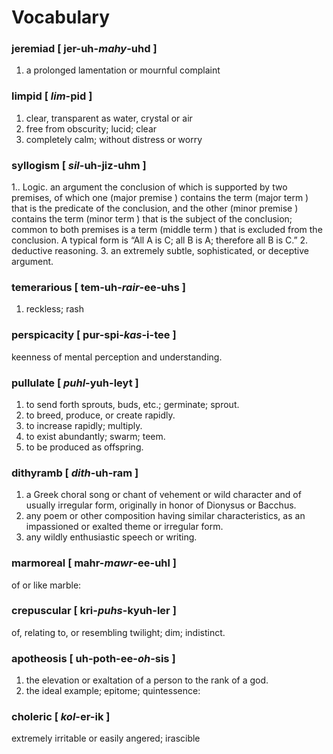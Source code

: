 # Vocabulary

### jeremiad [ jer-uh-*mahy*-uhd ]
1. a prolonged lamentation or mournful complaint

### limpid [ *lim*-pid ]
1. clear, transparent as water, crystal or air
2. free from obscurity; lucid; clear
3. completely calm; without distress or worry

### syllogism [ *sil*-uh-jiz-uhm ]
1.. Logic. an argument the conclusion of which is supported by two premises, of which one (major premise ) contains the term (major term ) that is the predicate of the conclusion, and the other (minor premise ) contains the term (minor term ) that is the subject of the conclusion; common to both premises is a term (middle term ) that is excluded from the conclusion. A typical form is “All A is C; all B is A; therefore all B is C.”
2. deductive reasoning.
3. an extremely subtle, sophisticated, or deceptive argument.

### temerarious [ tem-uh-*rair*-ee-uhs ]
1. reckless; rash

### perspicacity [ pur-spi-*kas*-i-tee ]
keenness of mental perception and understanding.

### pullulate [ *puhl*-yuh-leyt ]
1. to send forth sprouts, buds, etc.; germinate; sprout.
2. to breed, produce, or create rapidly.
3. to increase rapidly; multiply.
4. to exist abundantly; swarm; teem.
5. to be produced as offspring.

### dithyramb [ *dith*-uh-ram ]
1. a Greek choral song or chant of vehement or wild character and of usually irregular form, originally in honor of Dionysus or Bacchus.
2. any poem or other composition having similar characteristics, as an impassioned or exalted theme or irregular form.
3. any wildly enthusiastic speech or writing.

### marmoreal [ mahr-*mawr*-ee-uhl ]
of or like marble:

### crepuscular [ kri-*puhs*-kyuh-ler ]
of, relating to, or resembling twilight; dim; indistinct.

### apotheosis [ uh-poth-ee-*oh*-sis ]
1. the elevation or exaltation of a person to the rank of a god.
2. the ideal example; epitome; quintessence:

### choleric [ *kol*-er-ik ]
extremely irritable or easily angered; irascible